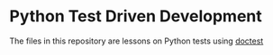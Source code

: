 # Python Test Driven Development

The files in this repository are lessons on Python tests using [doctest](https://docs.python.org/3/library/doctest.html)

